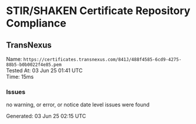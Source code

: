 # STIR/SHAKEN Certificate Repository Compliance

## TransNexus

Name: `https://certificates.transnexus.com/841J/488f4585-6cd9-4275-88b5-b0b0022f4e85.pem`\
Tested At: 03 Jun 25 01:41 UTC\
Time: 15ms

### Issues

no warning, or error, or notice date level issues were found

Generated: 03 Jun 25 02:15 UTC